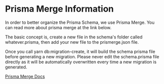 # Prisma Merge Information

In order to better organize the Prisma Schema, we use Prisma Merge.  You can read more about prisma merge at the link below.

The basic concept is, create a new file in the schema's folder called whatever.prisma, then add your new file to the prismerge.json file.

Once you call yarn db:migration-create, it will build the schema prisma file before generating a new migration.  Please never edit the schema.prisma file directly as it will be automatically overwritten every time a new migration is generated.

[Prisma Merge Docs](https://github.com/prisma-utils/prisma-utils/blob/main/libs/prismerge/README.md)